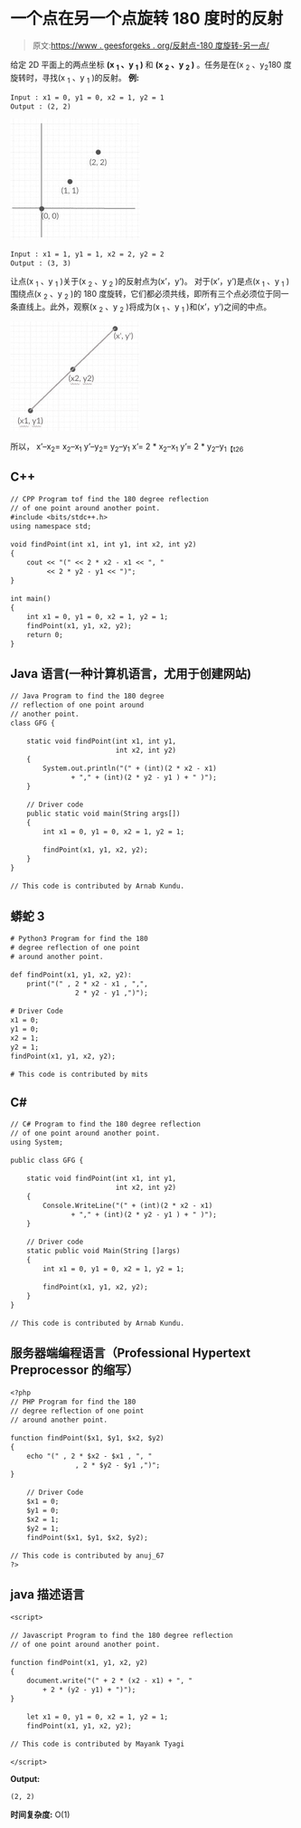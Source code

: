 # 一个点在另一个点旋转 180 度时的反射

> 原文:[https://www . geesforgeks . org/反射点-180 度旋转-另一点/](https://www.geeksforgeeks.org/reflection-point-180-degree-rotation-another-point/)

给定 2D 平面上的两点坐标 **(x <sub>1</sub> 、y <sub>1</sub> )** 和 **(x <sub>2</sub> 、y <sub>2</sub> )** 。任务是在(x <sub>2</sub> 、y<sub>2</sub>180 度旋转时，寻找(x <sub>1</sub> 、y <sub>1</sub> )的反射。
**例:**

```
Input : x1 = 0, y1 = 0, x2 = 1, y2 = 1
Output : (2, 2)
```

![](img/a9feff815ceaaec25e5e6b7fc070bd95.png)

```
Input : x1 = 1, y1 = 1, x2 = 2, y2 = 2
Output : (3, 3)
```

让点(x <sub>1</sub> 、y <sub>1</sub> )关于(x <sub>2</sub> 、y <sub>2</sub> )的反射点为(x’，y’)。
对于(x’，y’)是点(x <sub>1</sub> 、y <sub>1</sub> )围绕点(x <sub>2</sub> 、y <sub>2</sub> )的 180 度旋转，它们都必须共线，即所有三个点必须位于同一条直线上。此外，观察(x <sub>2</sub> 、y <sub>2</sub> )将成为(x <sub>1</sub> 、y <sub>1</sub> )和(x’，y’)之间的中点。

![](img/c35a1bf25c3ed0270359683c3d053742.png)

所以，
x’–x<sub>2</sub>= x<sub>2</sub>–x<sub>1</sub>
y’–y<sub>2</sub>= y<sub>2</sub>–y<sub>1</sub>
x’= 2 * x<sub>2</sub>–x<sub>1</sub>
y’= 2 * y<sub>2</sub>–y<sub>1【t26</sub>

## C++

```
// CPP Program tof find the 180 degree reflection
// of one point around another point.
#include <bits/stdc++.h>
using namespace std;

void findPoint(int x1, int y1, int x2, int y2)
{
    cout << "(" << 2 * x2 - x1 << ", "
         << 2 * y2 - y1 << ")";
}

int main()
{
    int x1 = 0, y1 = 0, x2 = 1, y2 = 1;
    findPoint(x1, y1, x2, y2);
    return 0;
}
```

## Java 语言(一种计算机语言，尤用于创建网站)

```
// Java Program to find the 180 degree
// reflection of one point around
// another point.
class GFG {

    static void findPoint(int x1, int y1,
                          int x2, int y2)
    {
        System.out.println("(" + (int)(2 * x2 - x1)
               + "," + (int)(2 * y2 - y1 ) + " )");
    }

    // Driver code
    public static void main(String args[])
    {
        int x1 = 0, y1 = 0, x2 = 1, y2 = 1;

        findPoint(x1, y1, x2, y2);
    }
}

// This code is contributed by Arnab Kundu.
```

## 蟒蛇 3

```
# Python3 Program for find the 180
# degree reflection of one point
# around another point.

def findPoint(x1, y1, x2, y2):
    print("(" , 2 * x2 - x1 , ",",
                2 * y2 - y1 ,")");

# Driver Code
x1 = 0;
y1 = 0;
x2 = 1;
y2 = 1;
findPoint(x1, y1, x2, y2);

# This code is contributed by mits
```

## C#

```
// C# Program to find the 180 degree reflection
// of one point around another point.
using System;

public class GFG {

    static void findPoint(int x1, int y1,
                          int x2, int y2)
    {
        Console.WriteLine("(" + (int)(2 * x2 - x1)
               + "," + (int)(2 * y2 - y1 ) + " )");
    }

    // Driver code
    static public void Main(String []args)
    {
        int x1 = 0, y1 = 0, x2 = 1, y2 = 1;

        findPoint(x1, y1, x2, y2);
    }
}

// This code is contributed by Arnab Kundu.
```

## 服务器端编程语言（Professional Hypertext Preprocessor 的缩写）

```
<?php
// PHP Program for find the 180
// degree reflection of one point
// around another point.

function findPoint($x1, $y1, $x2, $y2)
{
    echo "(" , 2 * $x2 - $x1 , ", "
                , 2 * $y2 - $y1 ,")";
}

    // Driver Code
    $x1 = 0;
    $y1 = 0;
    $x2 = 1;
    $y2 = 1;
    findPoint($x1, $y1, $x2, $y2);

// This code is contributed by anuj_67
?>
```

## java 描述语言

```
<script>

// Javascript Program to find the 180 degree reflection
// of one point around another point.

function findPoint(x1, y1, x2, y2)
{
    document.write("(" + 2 * (x2 - x1) + ", "
        + 2 * (y2 - y1) + ")");
}

    let x1 = 0, y1 = 0, x2 = 1, y2 = 1;
    findPoint(x1, y1, x2, y2);

// This code is contributed by Mayank Tyagi

</script>
```

**Output:** 

```
(2, 2)
```

**时间复杂度:** O(1)